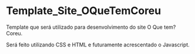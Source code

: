 # Template_Site_OQueTemCoreu

Template que será utilizado para desenvolvimento do site O Que tem? Coreu.

Será feito utilizando CSS e HTML e futuramente acrescentado o Javascript.
